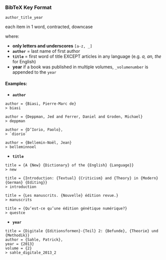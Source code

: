 ### BibTeX Key Format

```
author_title_year
```

each item in 1 word, contracted, downcase

where:

- **only letters and underscores** `[a-z, _]`
- **`author`** = last name of first author
- **`title`** = first word of title EXCEPT articles in any language (e.g. _a, an, the_ for English)
- **year** if a book was published in multiple volumes, `_volumenumber` is appended to the `year`

#### Examples:

- **`author`**

```
author = {Biasi, Pierre-Marc de} 
> biasi
```
```
author = {Deppman, Jed and Ferrer, Daniel and Groden, Michael}
> deppman
```
```
author = {D’Iorio, Paolo}, 
> `diorio`
```
```
author = {Bellemin-Noël, Jean}
> belleminnoel
```
- **`title`**

```
title = {A {New} {Dictionary} of the {English} {Language}} 
> new
```
```
title = {Introduction: {Textual} {Criticism} and {Theory} in {Modern} {German} {Editing}} 
> introduction
```
```
title = {Les manuscrits. {Nouvelle} édition revue.} 
> manuscrits
```
```
title = {Qu’est-ce qu’une édition génétique numérique?}
> questce
```
- **`year`**

```
title = {Digitale {Editionsformen}-{Teil} 2: {Befunde}, {Theorie} und {Methodik}}
author = {Sahle, Patrick},
year = {2013}
volume = {2}
> sahle_digitale_2013_2
```




